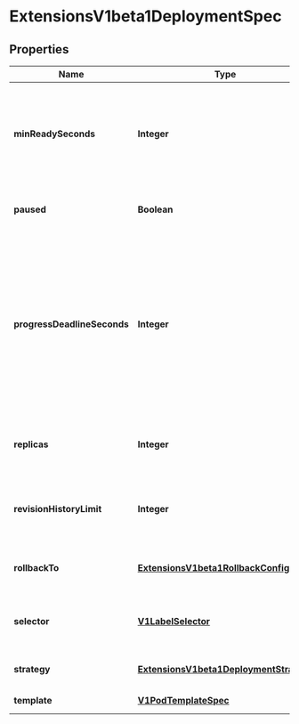
# ExtensionsV1beta1DeploymentSpec

## Properties
Name | Type | Description | Notes
------------ | ------------- | ------------- | -------------
**minReadySeconds** | **Integer** | Minimum number of seconds for which a newly created pod should be ready without any of its container crashing, for it to be considered available. Defaults to 0 (pod will be considered available as soon as it is ready) |  [optional]
**paused** | **Boolean** | Indicates that the deployment is paused and will not be processed by the deployment controller. |  [optional]
**progressDeadlineSeconds** | **Integer** | The maximum time in seconds for a deployment to make progress before it is considered to be failed. The deployment controller will continue to process failed deployments and a condition with a ProgressDeadlineExceeded reason will be surfaced in the deployment status. Note that progress will not be estimated during the time a deployment is paused. This is not set by default. |  [optional]
**replicas** | **Integer** | Number of desired pods. This is a pointer to distinguish between explicit zero and not specified. Defaults to 1. |  [optional]
**revisionHistoryLimit** | **Integer** | The number of old ReplicaSets to retain to allow rollback. This is a pointer to distinguish between explicit zero and not specified. |  [optional]
**rollbackTo** | [**ExtensionsV1beta1RollbackConfig**](ExtensionsV1beta1RollbackConfig.md) | DEPRECATED. The config this deployment is rolling back to. Will be cleared after rollback is done. |  [optional]
**selector** | [**V1LabelSelector**](V1LabelSelector.md) | Label selector for pods. Existing ReplicaSets whose pods are selected by this will be the ones affected by this deployment. |  [optional]
**strategy** | [**ExtensionsV1beta1DeploymentStrategy**](ExtensionsV1beta1DeploymentStrategy.md) | The deployment strategy to use to replace existing pods with new ones. |  [optional]
**template** | [**V1PodTemplateSpec**](V1PodTemplateSpec.md) | Template describes the pods that will be created. | 



